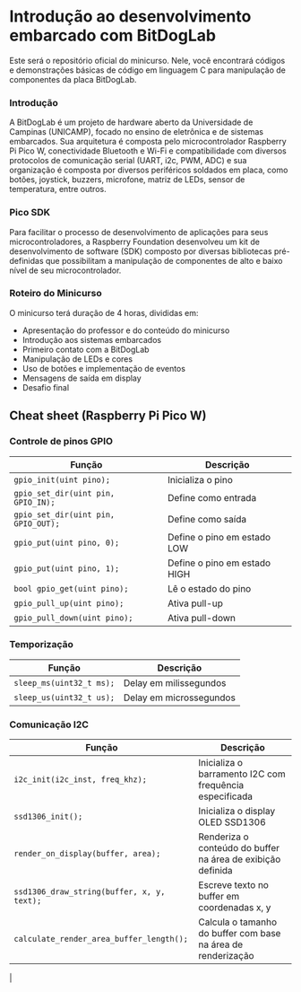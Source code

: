 # Introdução ao desenvolvimento embarcado com BitDogLab

Este será o repositório oficial do minicurso. Nele, você encontrará códigos e demonstrações básicas de código em linguagem C para manipulação de componentes da placa BitDogLab.

### Introdução
A BitDogLab é um projeto de hardware aberto da Universidade de Campinas (UNICAMP), focado no ensino de eletrônica e de sistemas embarcados. Sua arquitetura é composta pelo microcontrolador Raspberry Pi Pico W, conectividade Bluetooth e Wi-Fi e compatibilidade com diversos protocolos de comunicação serial (UART, i2c, PWM, ADC) e sua organização é composta por diversos periféricos soldados em placa, como botões, joystick, buzzers, microfone, matriz de LEDs, sensor de temperatura, entre outros.

### Pico SDK
Para facilitar o processo de desenvolvimento de aplicações para seus microcontroladores, a Raspberry Foundation desenvolveu um kit de desenvolvimento de software (SDK) composto por diversas bibliotecas pré-definidas que possibilitam a manipulação de componentes de alto e baixo nível de seu microcontrolador.

### Roteiro do Minicurso
O minicurso terá duração de 4 horas, divididas em:

- Apresentação do professor e do conteúdo do minicurso
- Introdução aos sistemas embarcados
- Primeiro contato com a BitDogLab
- Manipulação de LEDs e cores
- Uso de botões e implementação de eventos
- Mensagens de saída em display
- Desafio final

## Cheat sheet (Raspberry Pi Pico W)
### Controle de pinos GPIO
| Função | Descrição |
| ----------------| ----- |
| `gpio_init(uint pino);`| Inicializa o pino |
| `gpio_set_dir(uint pin, GPIO_IN);`| Define como entrada |
| `gpio_set_dir(uint pin, GPIO_OUT);`| Define como saída |
| `gpio_put(uint pino, 0);`| Define o pino em estado LOW |
| `gpio_put(uint pino, 1);`| Define o pino em estado HIGH |
| `bool gpio_get(uint pino);`| Lê o estado do pino |
| `gpio_pull_up(uint pino);`| Ativa pull-up |
| `gpio_pull_down(uint pino);`| Ativa pull-down |

### Temporização
| Função | Descrição |
| ----------------| ----- |
| `sleep_ms(uint32_t ms);`| Delay em milissegundos |
| `sleep_us(uint32_t us);`| Delay em microssegundos |

### Comunicação I2C
| Função | Descrição |
| ----------------| ----- |
| `i2c_init(i2c_inst, freq_khz);`| Inicializa o barramento I2C com frequência especificada |
| `ssd1306_init();`| Inicializa o display OLED SSD1306 |
| `render_on_display(buffer, area);`| Renderiza o conteúdo do buffer na área de exibição definida |
| `ssd1306_draw_string(buffer, x, y, text);`| Escreve texto no buffer em coordenadas x, y |
| `calculate_render_area_buffer_length();`| Calcula o tamanho do buffer com base na área de renderização
 |